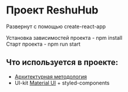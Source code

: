 # Проект ReshuHub

Развернут с помощью create-react-app <br>

Установка зависимостей проекта - npm install <br>
Старт проекта - npm run start

## Что используется в проекте:

- [Архитектурная методология](https://feature-sliced.design/ru/)
- UI-kit [Material UI](https://mui.com/) + styled-components
